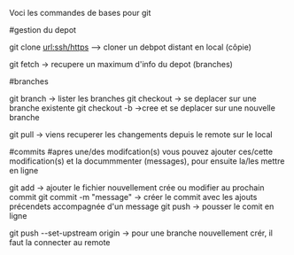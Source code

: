Voci les commandes de bases pour git

#gestion du depot

git clone <url:ssh/https>  --> cloner un debpot distant en local (côpie)

git fetch -> recupere un maximum d'info du depot (branches)

#branches

git branch -> lister les branches
git checkout <branche> -> se deplacer sur une branche existente
git checkout -b <branche>  ->cree et se deplacer sur une nouvelle branche

git pull -> viens recuperer les changements depuis le remote sur le local

#commits
#apres une/des modifcation(s) vous pouvez ajouter ces/cette modification(s) et la docummmenter (messages), pour ensuite la/les mettre en ligne

git add <fichier> -> ajouter le fichier nouvellement crée ou modifier au prochain commit 
git commit -m "message" -> créer le commit avec les ajouts précendets accompagnée d'un message
git push -> pousser le comit en ligne

git push --set-upstream origin <remote-branch> -> pour une branche nouvellement crér, il faut la connecter au remote

